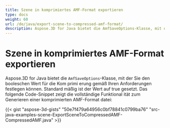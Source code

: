 ```yaml
---
title: Szene in komprimiertes AMF-Format exportieren
type: docs
weight: 60
url: /de/java/export-scene-to-compressed-amf-format/
description: Aspose.3D for Java bietet die AmfSaveOptions-Klasse, mit der Sie den booleschen Wert für die Kom primi erung gemäß Ihren Anforderungen festlegen können.
---
```

#  **Szene in komprimiertes AMF-Format exportieren**
Aspose.3D for Java bietet die `AmfSaveOptions`-Klasse, mit der Sie den booleschen Wert für die Kom primi erung gemäß Ihren Anforderungen festlegen können. Standard mäßig ist der Wert auf true gesetzt. Das folgende Code-Snippet zeigt die vollständige Funktional ität zum Generieren einer komprimierten AMF-Format datei:

{{< gist "aspose-3d-gists" "50e7f479a64956c0bf78841c0799ba76" "src-java-examples-scene-ExportSceneToCompressedAMF-CompressedAMF.java" >}}
